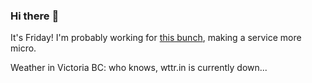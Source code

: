 ### Hi there :wave:

It's Friday! I'm probably working for [this bunch](https://github.com/kohofinancial), making a service more micro.

Weather in Victoria BC: who knows, wttr.in is currently down...
